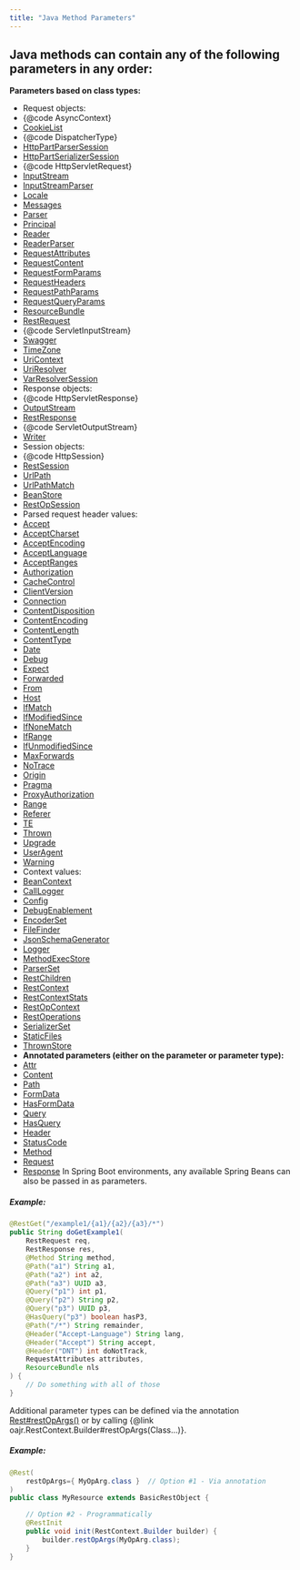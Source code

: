 ```yaml
---
title: "Java Method Parameters"
---
```


Java methods can contain any of the following parameters in any order:
-
**Parameters based on class types:**
- Request objects:
- \{@code AsyncContext\}
- [CookieList](../apidocs/org/apache/juneau/rest/arg/CookieList.html)
- \{@code DispatcherType\}
- [HttpPartParserSession](../apidocs/org/apache/juneau/httppart/HttpPartParserSession.html)
- [HttpPartSerializerSession](../apidocs/org/apache/juneau/httppart/HttpPartSerializerSession.html)
- \{@code HttpServletRequest\}
- [InputStream](../apidocs/java/io/InputStream.html)
- [InputStreamParser](../apidocs/org/apache/juneau/parser/InputStreamParser.html)
- [Locale](../apidocs/java/util/Locale.html)
- [Messages](../apidocs/org/apache/juneau/cp/Messages.html)
- [Parser](../apidocs/org/apache/juneau/parser/Parser.html)
- [Principal](../apidocs/java/security/Principal.html)
- [Reader](../apidocs/java/io/Reader.html)
- [ReaderParser](../apidocs/org/apache/juneau/parser/ReaderParser.html)
- [RequestAttributes](../apidocs/org/apache/juneau/rest/httppart/RequestAttributes.html)
- [RequestContent](../apidocs/org/apache/juneau/rest/httppart/RequestContent.html)
- [RequestFormParams](../apidocs/org/apache/juneau/rest/httppart/RequestFormParams.html)
- [RequestHeaders](../apidocs/org/apache/juneau/rest/httppart/RequestHeaders.html)
- [RequestPathParams](../apidocs/org/apache/juneau/rest/httppart/RequestPathParams.html)
- [RequestQueryParams](../apidocs/org/apache/juneau/rest/httppart/RequestQueryParams.html)
- [ResourceBundle](../apidocs/java/util/ResourceBundle.html)
- [RestRequest](../apidocs/org/apache/juneau/rest/RestRequest.html)
- \{@code ServletInputStream\}
- [Swagger](../apidocs/org/apache/juneau/dto/swagger/Swagger.html)
- [TimeZone](../apidocs/java/util/TimeZone.html)
- [UriContext](../apidocs/org/apache/juneau/UriContext.html)
- [UriResolver](../apidocs/org/apache/juneau/UriResolver.html)
- [VarResolverSession](../apidocs/org/apache/juneau/svl/VarResolverSession.html)
- Response objects:
- \{@code HttpServletResponse\}
- [OutputStream](../apidocs/java/io/OutputStream.html)
- [RestResponse](../apidocs/org/apache/juneau/rest/RestResponse.html)
- \{@code ServletOutputStream\}
- [Writer](../apidocs/java/io/Writer.html)
- Session objects:
- \{@code HttpSession\}
- [RestSession](../apidocs/org/apache/juneau/rest/RestSession.html)
- [UrlPath](../apidocs/org/apache/juneau/rest/util/UrlPath.html)
- [UrlPathMatch](../apidocs/org/apache/juneau/rest/util/UrlPathMatch.html)
- [BeanStore](../apidocs/org/apache/juneau/cp/BeanStore.html)
- [RestOpSession](../apidocs/org/apache/juneau/rest/RestOpSession.html)
- Parsed request header values:
- [Accept](../apidocs/org/apache/juneau/http/header/Accept.html)
- [AcceptCharset](../apidocs/org/apache/juneau/http/header/AcceptCharset.html)
- [AcceptEncoding](../apidocs/org/apache/juneau/http/header/AcceptEncoding.html)
- [AcceptLanguage](../apidocs/org/apache/juneau/http/header/AcceptLanguage.html)
- [AcceptRanges](../apidocs/org/apache/juneau/http/header/AcceptRanges.html)
- [Authorization](../apidocs/org/apache/juneau/http/header/Authorization.html)
- [CacheControl](../apidocs/org/apache/juneau/http/header/CacheControl.html)
- [ClientVersion](../apidocs/org/apache/juneau/http/header/ClientVersion.html)
- [Connection](../apidocs/org/apache/juneau/http/header/Connection.html)
- [ContentDisposition](../apidocs/org/apache/juneau/http/header/ContentDisposition.html)
- [ContentEncoding](../apidocs/org/apache/juneau/http/header/ContentEncoding.html)
- [ContentLength](../apidocs/org/apache/juneau/http/header/ContentLength.html)
- [ContentType](../apidocs/org/apache/juneau/http/header/ContentType.html)
- [Date](../apidocs/org/apache/juneau/http/header/Date.html)
- [Debug](../apidocs/org/apache/juneau/http/header/Debug.html)
- [Expect](../apidocs/org/apache/juneau/http/header/Expect.html)
- [Forwarded](../apidocs/org/apache/juneau/http/header/Forwarded.html)
- [From](../apidocs/org/apache/juneau/http/header/From.html)
- [Host](../apidocs/org/apache/juneau/http/header/Host.html)
- [IfMatch](../apidocs/org/apache/juneau/http/header/IfMatch.html)
- [IfModifiedSince](../apidocs/org/apache/juneau/http/header/IfModifiedSince.html)
- [IfNoneMatch](../apidocs/org/apache/juneau/http/header/IfNoneMatch.html)
- [IfRange](../apidocs/org/apache/juneau/http/header/IfRange.html)
- [IfUnmodifiedSince](../apidocs/org/apache/juneau/http/header/IfUnmodifiedSince.html)
- [MaxForwards](../apidocs/org/apache/juneau/http/header/MaxForwards.html)
- [NoTrace](../apidocs/org/apache/juneau/http/header/NoTrace.html)
- [Origin](../apidocs/org/apache/juneau/http/header/Origin.html)
- [Pragma](../apidocs/org/apache/juneau/http/header/Pragma.html)
- [ProxyAuthorization](../apidocs/org/apache/juneau/http/header/ProxyAuthorization.html)
- [Range](../apidocs/org/apache/juneau/http/header/Range.html)
- [Referer](../apidocs/org/apache/juneau/http/header/Referer.html)
- [TE](../apidocs/org/apache/juneau/http/header/TE.html)
- [Thrown](../apidocs/org/apache/juneau/http/header/Thrown.html)
- [Upgrade](../apidocs/org/apache/juneau/http/header/Upgrade.html)
- [UserAgent](../apidocs/org/apache/juneau/http/header/UserAgent.html)
- [Warning](../apidocs/org/apache/juneau/http/header/Warning.html)
- Context values:
- [BeanContext](../apidocs/org/apache/juneau/BeanContext.html)
- [CallLogger](../apidocs/org/apache/juneau/rest/logger/CallLogger.html)
- [Config](../apidocs/org/apache/juneau/config/Config.html)
- [DebugEnablement](../apidocs/org/apache/juneau/rest/debug/DebugEnablement.html)
- [EncoderSet](../apidocs/org/apache/juneau/encoders/EncoderSet.html)
- [FileFinder](../apidocs/org/apache/juneau/cp/FileFinder.html)
- [JsonSchemaGenerator](../apidocs/org/apache/juneau/jsonschema/JsonSchemaGenerator.html)
- [Logger](../apidocs/java/util/logging/Logger.html)
- [MethodExecStore](../apidocs/org/apache/juneau/rest/stats/MethodExecStore.html)
- [ParserSet](../apidocs/org/apache/juneau/parser/ParserSet.html)
- [RestChildren](../apidocs/org/apache/juneau/rest/RestChildren.html)
- [RestContext](../apidocs/org/apache/juneau/rest/RestContext.html)
- [RestContextStats](../apidocs/org/apache/juneau/rest/stats/RestContextStats.html)
- [RestOpContext](../apidocs/org/apache/juneau/rest/RestOpContext.html)
- [RestOperations](../apidocs/org/apache/juneau/rest/RestOperations.html)
- [SerializerSet](../apidocs/org/apache/juneau/serializer/SerializerSet.html)
- [StaticFiles](../apidocs/org/apache/juneau/rest/staticfile/StaticFiles.html)
- [ThrownStore](../apidocs/org/apache/juneau/rest/stats/ThrownStore.html)
- **Annotated parameters (either on the parameter or parameter type):**
- [Attr](../apidocs/org/apache/juneau/rest/annotation/Attr.html)
- [Content](../apidocs/org/apache/juneau/http/annotation/Content.html)
- [Path](../apidocs/org/apache/juneau/http/annotation/Path.html)
- [FormData](../apidocs/org/apache/juneau/http/annotation/FormData.html)
- [HasFormData](../apidocs/org/apache/juneau/http/annotation/HasFormData.html)
- [Query](../apidocs/org/apache/juneau/http/annotation/Query.html)
- [HasQuery](../apidocs/org/apache/juneau/http/annotation/HasQuery.html)
- [Header](../apidocs/org/apache/juneau/http/annotation/Header.html)
- [StatusCode](../apidocs/org/apache/juneau/http/annotation/StatusCode.html)
- [Method](../apidocs/org/apache/juneau/rest/annotation/Method.html)
- [Request](../apidocs/org/apache/juneau/http/annotation/Request.html)
- [Response](../apidocs/org/apache/juneau/http/annotation/Response.html)
In Spring Boot environments, any available Spring Beans can also be passed in as parameters.
##### Example:
```java
@RestGet("/example1/{a1}/{a2}/{a3}/*")
public String doGetExample1(
    RestRequest req,
    RestResponse res,
    @Method String method,
    @Path("a1") String a1,
    @Path("a2") int a2,
    @Path("a3") UUID a3,
    @Query("p1") int p1,
    @Query("p2") String p2,
    @Query("p3") UUID p3,
    @HasQuery("p3") boolean hasP3,
    @Path("/*") String remainder,
    @Header("Accept-Language") String lang,
    @Header("Accept") String accept,
    @Header("DNT") int doNotTrack,
    RequestAttributes attributes,
    ResourceBundle nls
) {
    // Do something with all of those
}
```
Additional parameter types can be defined via the annotation [Rest#restOpArgs()](../apidocs/org/apache/juneau/rest/annotation/Rest.html#restOpArgs()) or by calling \{@link oajr.RestContext.Builder#restOpArgs(Class...)\}.
##### Example:
```java
@Rest(
    restOpArgs={ MyOpArg.class }  // Option #1 - Via annotation
)
public class MyResource extends BasicRestObject {

    // Option #2 - Programmatically
    @RestInit
    public void init(RestContext.Builder builder) {
        builder.restOpArgs(MyOpArg.class);
    }
}
```
